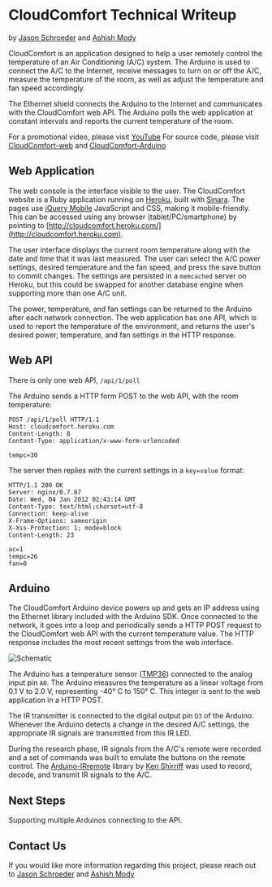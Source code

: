 <link href="/markdown.css" rel="stylesheet"></link>

# CloudComfort Technical Writeup #

by [Jason Schroeder](https://github.com/jasonschroeder) and [Ashish Mody](https://github.com/ashishmody)

CloudComfort is an application designed to help a user remotely control the temperature of an Air Conditioning (A/C) system.
The Arduino is used to connect the A/C to the Internet, receive messages to turn on or off the A/C, measure the temperature of the room, as well as adjust the temperature and fan speed accordingly.

The Ethernet shield connects the Arduino to the Internet and communicates with the CloudComfort web API. The Arduino polls the web application at constant intervals and reports the current temperature of the room.

For a promotional video, please visit [YouTube](http://www.youtube.com/watch?v=j8wE6YweumE)
For source code, please visit [CloudComfort-web](https://github.com/jasonschroeder/CloudComfort-web) and [CloudComfort-Arduino](https://github.com/ashishmody/CloudComfort-Arduino)

## Web Application ##

The web console is the interface visible to the user. The CloudComfort website is a Ruby application running on [Heroku](http://www.heroku.com), built with [Sinara](http://www.sinatrarb.com/). The pages use [jQuery Mobile](http://www.jquerymobile.com/) JavaScript and CSS, making it mobile-friendly. This can be accessed using any browser (tablet/PC/smartphone) by pointing to [http://cloudcomfort.heroku.com/](http://cloudcomfort.heroku.com).

The user interface displays the current room temperature along with the date and time that it was last measured.  The user can select the A/C power settings, desired temperature and the fan speed, and press the save button to commit changes. The settings are persisted in a `memcached` server on Heroku, but this could be swapped for another database engine when supporting more than one A/C unit.

The power, temperature, and fan settings can be returned to the Arduino after each network connection. The web application has one API, which is used to report the temperature of the environment, and returns the user's desired power, temperature, and fan settings in the HTTP response.

## Web API ##

There is only one web API, `/api/1/poll`

The Arduino sends a HTTP form POST to the web API, with the room temperature:

    POST /api/1/poll HTTP/1.1
    Host: cloudcomfort.heroku.com
    Content-Length: 8
    Content-Type: application/x-www-form-urlencoded

    tempc=30



The server then replies with the current settings in a `key=value` format:

    HTTP/1.1 200 OK
    Server: nginx/0.7.67
    Date: Wed, 04 Jan 2012 02:43:14 GMT
    Content-Type: text/html;charset=utf-8
    Connection: keep-alive
    X-Frame-Options: sameorigin
    X-Xss-Protection: 1; mode=block
    Content-Length: 23
    
    ac=1
    tempc=26
    fan=0


## Arduino ##

The CloudComfort Arduino device powers up and gets an IP address using the Ethernet library included with the Arduino SDK. Once connected to the network, it goes into a loop and periodically sends a HTTP POST request to the CloudComfort web API with the current temperature value. The HTTP response includes the most recent settings from the web interface.

![Schematic](schematic.png)

The Arduino has a temperature sensor ([TMP36](http://www.analog.com/en/mems-sensors/digital-temperature-sensors/tmp36/products/product.html)) connected to the analog input pin `A0`. The Arduino measures the temperature as a linear voltage from 0.1 V to 2.0 V, representing -40° C to 150° C. This integer is sent to the web application in a HTTP POST. 

The IR transmitter is connected to the digital output pin `D3` of the Arduino. Whenever the Arduino detects a change in the desired A/C settings, the appropriate IR signals are transmitted from this IR LED. 

During the research phase, IR signals from the A/C's remote were recorded and a set of commands was built to emulate the buttons on the remote control.   The [Arduino-IRremote](https://github.com/shirriff/Arduino-IRremote) library by [Ken Shirriff](http://arcfn.com/2009/08/multi-protocol-infrared-remote-library.html) was used to record, decode, and transmit IR signals to the A/C.



## Next Steps ##
Supporting multiple Arduinos connecting to the API.  

## Contact Us ##
If you would like more information regarding this project, please reach out to [Jason Schroeder](https://github.com/jasonschroeder) and [Ashish Mody](https://github.com/ashishmody)

